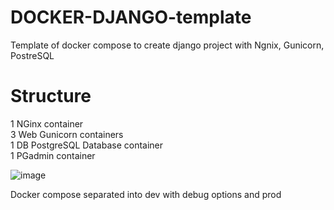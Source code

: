 # DOCKER-DJANGO-template
Template of docker compose to create django project with Ngnix, Gunicorn, PostreSQL

# Structure

1 NGinx container <br>
3 Web Gunicorn containers <br>
1 DB PostgreSQL Database container <br>
1 PGadmin container  <br>

![image](https://github.com/CharlieBMF/DOCKER-DJANGO-template/assets/109242797/1c3c9897-9883-4468-bc7a-179144c87872)


Docker compose separated into dev with debug options and prod




